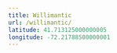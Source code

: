 ```yaml
---
title: Willimantic
url: /willimantic/
latitude: 41.713125000000005
longitude: -72.21788500000001
---
```

